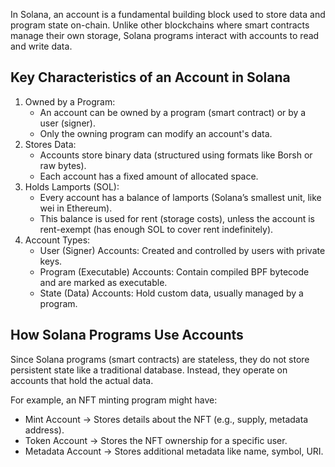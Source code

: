 In Solana, an account is a fundamental building block used to store data and program state on-chain. 
Unlike other blockchains where smart contracts manage their own storage, Solana programs interact with accounts to read and write data.

## Key Characteristics of an Account in Solana
1. Owned by a Program:
    - An account can be owned by a program (smart contract) or by a user (signer).
    - Only the owning program can modify an account's data.
2. Stores Data:
    - Accounts store binary data (structured using formats like Borsh or raw bytes).
    - Each account has a fixed amount of allocated space.
3. Holds Lamports (SOL):
    - Every account has a balance of lamports (Solana’s smallest unit, like wei in Ethereum).
    - This balance is used for rent (storage costs), unless the account is rent-exempt (has enough SOL to cover rent indefinitely).
4. Account Types:
    - User (Signer) Accounts: Created and controlled by users with private keys.
    - Program (Executable) Accounts: Contain compiled BPF bytecode and are marked as executable.
    - State (Data) Accounts: Hold custom data, usually managed by a program.

## How Solana Programs Use Accounts
Since Solana programs (smart contracts) are stateless, they do not store persistent state like a traditional database.
Instead, they operate on accounts that hold the actual data.

For example, an NFT minting program might have:
- Mint Account → Stores details about the NFT (e.g., supply, metadata address).
- Token Account → Stores the NFT ownership for a specific user.
- Metadata Account → Stores additional metadata like name, symbol, URI.

